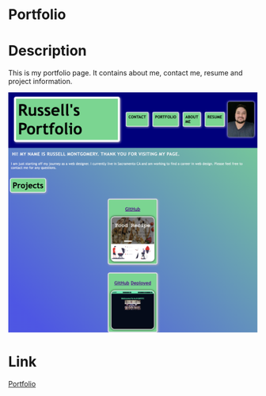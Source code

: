 # Portfolio

# Description

This is my portfolio page. It contains about me, contact me, resume and project information.

![Alt text](assets/screen-shot.png)

# Link

[Portfolio](https://rmontgomery4801.github.io/react-portfolio/)
